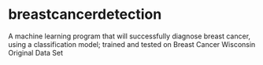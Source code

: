 # breastcancerdetection
A machine learning program that will successfully diagnose breast cancer, using a classification model; trained and tested on Breast Cancer Wisconsin Original Data Set
